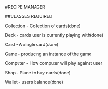 #RECIPE MANAGER

##CLASSES REQUIRED

Collection - Collection of cards(done)

Deck - cards user is currently playing with(done)

Card - A single card(done)

Game - producing an instance of the game

Computer - How computer will play against user

Shop - Place to buy cards(done)

Wallet - users balance(done)

